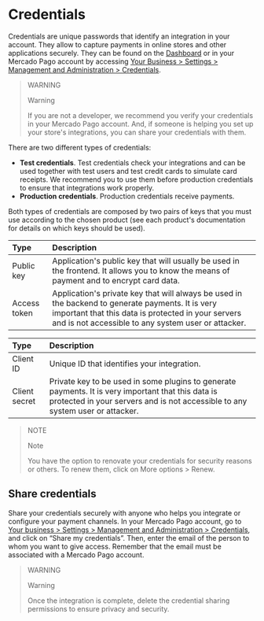 # Credentials

Credentials are unique passwords that identify an integration in your account. They allow to capture payments in online stores and other applications securely. They can be found on the [Dashboard](https://www.mercadopago[FAKER][URL][DOMAIN]/developers/panel/credentials) or in your Mercado Pago account by accessing [Your Business > Settings > Management and Administration > Credentials](https://www.mercadopago[FAKER][URL][DOMAIN]/settings/account/credentials).

> WARNING 
> 
> Warning
> 
> If you are not a developer, we recommend you verify your credentials in your Mercado Pago account. And, if someone is helping you set up your store's integrations, you can share your credentials with them.

There are two different types of credentials:

* **Test credentials**. Test credentials check your integrations and can be used together with test users and test credit cards to simulate card receipts. We recommend you to use them before production credentials to ensure that integrations work properly.
* **Production credentials**. Production credentials receive payments. 

Both types of credentials are composed by two pairs of keys that you must use according to the chosen product (see each product's documentation for details on which keys should be used).

| Type | Description |
| :--- | :--- |
| Public key | Application's public key that will usually be used in the frontend. It allows you to know the means of payment and to encrypt card data. |
| Access token | Application's private key that will always be used in the backend to generate payments. It is very important that this data is protected in your servers and is not accessible to any system user or attacker. |

| Type | Description |
| :--- | :--- |
| Client ID | Unique ID that identifies your integration. |
| Client secret | Private key to be used in some plugins to generate payments. It is very important that this data is protected in your servers and is not accessible to any system user or attacker. |

> NOTE
> 
> Note
>
>You have the option to renovate your credentials for security reasons or others. To renew them, click on More options > Renew.

## Share credentials

Share your credentials securely with anyone who helps you integrate or configure your payment channels. In your Mercado Pago account, go to [Your business > Settings > Management and Administration > Credentials](https://www.mercadopago[FAKER][URL][DOMAIN]/settings/account/credentials), and click on “Share my credentials”. Then, enter the email of the person to whom you want to give access. Remember that the email must be associated with a Mercado Pago account. 

> WARNING 
> 
> Warning
>
>Once the integration is complete, delete the credential sharing permissions to ensure privacy and security.